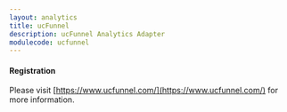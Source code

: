 ```yaml
---
layout: analytics
title: ucFunnel
description: ucFunnel Analytics Adapter
modulecode: ucfunnel
---
```


#### Registration

Please visit [https://www.ucfunnel.com/](https://www.ucfunnel.com/) for more information.
